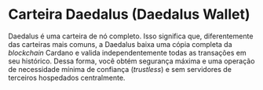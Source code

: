 # Carteira Daedalus (Daedalus Wallet)

Daedalus é uma carteira de nó completo. Isso significa que, diferentemente das carteiras mais comuns, a Daedalus baixa uma cópia completa da _blockchain_ Cardano e valida independentemente todas as transações em seu histórico. Dessa forma, você obtém segurança máxima e uma operação de necessidade mínima de confiança (_trustless_) e sem servidores de terceiros hospedados centralmente.
